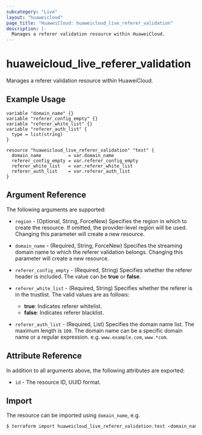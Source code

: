 ```yaml
---
subcategory: "Live"
layout: "huaweicloud"
page_title: "HuaweiCloud: huaweicloud_live_referer_validation"
description: |-
  Manages a referer validation resource within HuaweiCloud.
---
```


# huaweicloud_live_referer_validation

Manages a referer validation resource within HuaweiCloud.

## Example Usage

```hcl
variable "domain_name" {}
variable "referer_config_empty" {}
variable "referer_white_list" {}
variable "referer_auth_list" {
  type = list(string)
}

resource "huaweicloud_live_referer_validation" "test" {
  domain_name          = var.domain_name
  referer_config_empty = var.referer_config_empty
  referer_white_list   = var.referer_white_list
  referer_auth_list    = var.referer_auth_list
}
```

## Argument Reference

The following arguments are supported:

* `region` - (Optional, String, ForceNew) Specifies the region in which to create the resource.
  If omitted, the provider-level region will be used.
  Changing this parameter will create a new resource.

* `domain_name` - (Required, String, ForceNew) Specifies the streaming domain name to which the referer validation
  belongs.
  Changing this parameter will create a new resource.

* `referer_config_empty` - (Required, String) Specifies whether the referer header is included.
  The value can be **true** or **false**.

* `referer_white_list` - (Required, String) Specifies whether the referer is in the trustlist.
  The valid values are as follows:
  + **true**: Indicates referer whitelist.
  + **false**: Indicates referer blacklist.

* `referer_auth_list` - (Required, List) Specifies the domain name list.
  The maximum length is `100`.
  The domain name can be a specific domain name or a regular expression. e.g. `www.example.com`, `www.*com`.

## Attribute Reference

In addition to all arguments above, the following attributes are exported:

* `id` - The resource ID, UUID format.

## Import

The resource can be imported using `domain_name`, e.g.

```bash
$ terraform import huaweicloud_live_referer_validation.test <domain_name>
```
